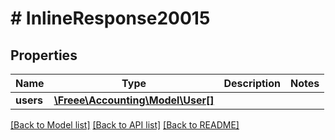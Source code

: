 # # InlineResponse20015

## Properties

Name | Type | Description | Notes
------------ | ------------- | ------------- | -------------
**users** | [**\Freee\Accounting\Model\User[]**](User.md) |  |

[[Back to Model list]](../../README.md#models) [[Back to API list]](../../README.md#endpoints) [[Back to README]](../../README.md)
